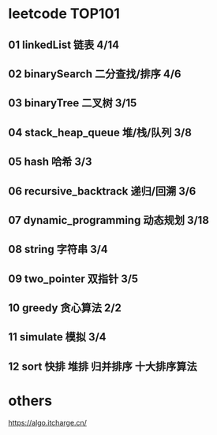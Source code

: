 # leetcode TOP101
## 01 linkedList 链表 4/14
## 02 binarySearch 二分查找/排序 4/6
## 03 binaryTree 二叉树 3/15
## 04 stack_heap_queue 堆/栈/队列 3/8
## 05 hash 哈希 3/3
## 06 recursive_backtrack 递归/回溯 3/6
## 07 dynamic_programming 动态规划 3/18
## 08 string 字符串 3/4
## 09 two_pointer 双指针 3/5
## 10 greedy 贪心算法 2/2
## 11 simulate 模拟 3/4
## 12 sort 快排 堆排 归并排序 十大排序算法

# others
https://algo.itcharge.cn/